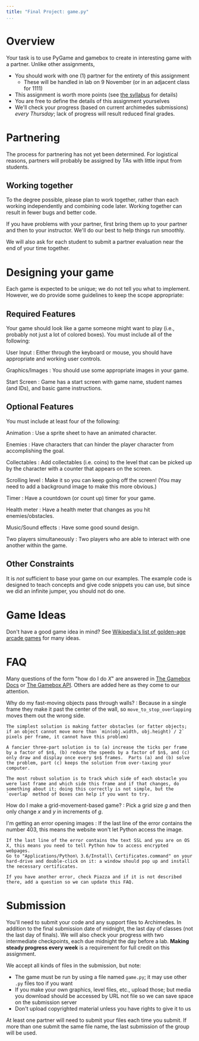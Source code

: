 ```yaml
---
title: "Final Project: game.py"
...
```


# Overview

Your task is to use PyGame and gamebox to create in interesting game with a partner.
Unlike other assignments,

-   You should work with one (1) partner for the entirety of this assignment
    -   These will be handled in lab on 9 November (or in an adjacent class for 1111)
-   This assignment is worth more points (see [the syllabus](syllabus.html) for details)
-   You are free to define the details of this assignment yourselves
-   We'll check your progress (based on current archimedes submissions) *every Thursday*; lack of progress will result reduced final grades.

# Partnering

The process for partnering has not yet been determined.
For logistical reasons, partners will probably be assigned by TAs with little input from students.


<!--

## Recording a partner.

Create a "new file" in PyCharm named `partner.txt`.  In it put *only* the computing ID and name of your partner, like so:

````
lat7h
Luther Tychonievich
````

Submit it as one of your files for this assignment on [Archimedes](https://archimedes.cs.virginia.edu/cs1110/).
This assignment lets you submit several files; this is one of them.

The due date for `partner.txt` is Thursday 13 April 2017 (lab that day will help you if you don't have one before then).
You and your partner *must* both have each other's IDs in your submitted `partner.txt`s by Friday morning.

You can see if your partner submission worked by visiting [the partner summary page](https://archimedes.cs.virginia.edu/cs1110/partners.php).

If you want to work alone or need a group of three, your lab TA (or Professor Dill for 1111) can help you understand how to submit that.  Groups of three will only be approved in the event of an odd number of unmatched people.

Preferably, you'll pick a partner within your same lab section, but that is not strictly required.

-->

## Working together

To the degree possible, please plan to work together, rather than each working independently and combining code later.
Working together can result in fewer bugs and better code.

If you have problems with your partner, first bring them up to your partner and then to your instructor.
We'll do our best to help things run smoothly.

We will also ask for each student to submit a partner evaluation near the end of your time together.

# Designing your game

Each game is expected to be unique; we do not tell you what to implement.
However, we do provide some guidelines to keep the scope appropriate:

## Required Features

Your game should look like a game someone might want to play (i.e., probably not just a lot of colored boxes).
You must include all of the following:

User Input
:   Either through the keyboard or mouse, you should have appropriate and working user controls.

Graphics/Images
:   You should use some appropriate images in your game.

Start Screen
:   Game has a start screen with game name, student names (and IDs), and basic game instructions.

## Optional Features

You must include at least four of the following:

Animation
:   Use a sprite sheet to have an animated character.

Enemies
:   Have characters that can hinder the player character from accomplishing the goal.

Collectables
:   Add collectables (i.e. coins) to the level that can be picked up by the character with a counter that appears on the screen.

Scrolling level
:   Make it so you can keep going off the screen! (You may need to add a background image to make this more obvious.)

Timer
:   Have a countdown (or count up) timer for your game.

Health meter
:   Have a health meter that changes as you hit enemies/obstacles.

Music/Sound effects
:   Have some good sound design.

Two players simultaneously
:   Two players who are able to interact with one another within the game.

## Other Constraints

It is *not* sufficient to base your game on our examples.
The example code is designed to teach concepts and give code snippets you can use,
but since we did an infinite jumper, you should not do one.

# Game Ideas

Don't have a good game idea in mind?
See [Wikipedia's list of golden-age arcade games](https://en.wikipedia.org/wiki/Golden_age_of_arcade_video_games#List_of_popular_arcade_games) for many ideas.

# FAQ

Many questions of the form "how do I do *X*" are answered in [The Gamebox Docs](code/gamebox/gamebox.pdf) or [The Gamebox API](gamebox.html).
Others are added here as they come to our attention.

Why do my fast-moving objects pass through walls?
:   Because in a single frame they make it past the center of the wall, so `move_to_stop_overlapping` moves them out the wrong side.

    The simplest solution is making fatter obstacles (or fatter objects; if an object cannot move more than `min(obj.width, obj.height) / 2` pixels per frame, it cannot have this problem)
    
    A fancier three-part solution is to (a) increase the ticks per frame by a factor of $n$, (b) reduce the speeds by a factor of $n$, and (c) only draw and display once every $n$ frames.  Parts (a) and (b) solve the problem, part (c) keeps the solution from over-taxing your computer.
    
    The most robust solution is to track which side of each obstacle you were last frame and which side this frame and if that changes, do something about it; doing this correctly is not simple, but the `overlap` method of boxes can help if you want to try.

How do I make a grid-movement-based game?
:   Pick a grid size $g$ and then only change $x$ and $y$ in increments of $g$.

I'm getting an error opening images
:   If the last line of the error contains the number 403, this means the website won't let Python access the image.
    
    If the last line of the error contains the text SSL and you are on OS X, this means you need to tell Python how to access encrypted webpages.
    Go to "Applications/Python\ 3.6/Install\ Certificates.command" on your hard-drive and double-click on it: a window should pop up and install the necessary certificates.
    
    If you have another error, check Piazza and if it is not described there, add a question so we can update this FAQ.

# Submission

You'll need to submit your code and any support files to Archimedes.
In addition to the final submission date of midnight, the last day of classes (not the last day of finals).
We will also check your progress with two intermediate checkpoints, each due midnight the day before a lab.
**Making steady progress every week** is a requirement for full credit on this assignment.

We accept all kinds of files in the submission, but note:

<!-- -   You **must** submit `partner.txt` as part of the first submission -->

-   The game must be run by using a file named `game.py`; it may use other `.py` files too if you want
-   If you make your own graphics, level files, etc., upload those; but media you download should be accessed by URL not file so we can save space on the submission server
-   Don't upload copyrighted material unless you have rights to give it to us

At least one partner will need to submit your files each time you submit.
If more than one submit the same file name, the last submission of the group will be used.

